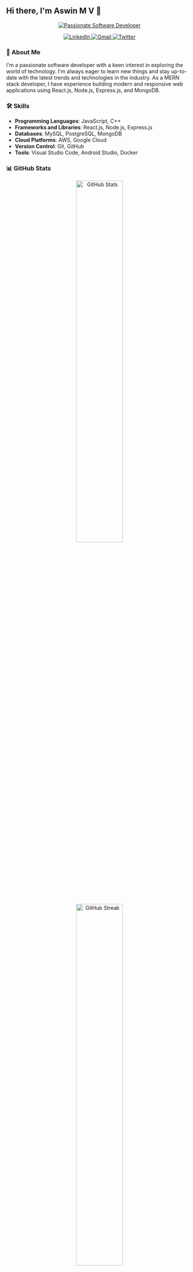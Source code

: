 ## Hi there, I'm Aswin M V 👋

<p align="center">
  <a href="https://github.com/jagannath-p-s">
    <img src="https://readme-typing-svg.herokuapp.com/?center=true&color=%2336BCF7&lines=Passionate+Software+Developer" alt="Passionate Software Developer">
  </a>
</p>

<p align="center">
  <a href="https://www.linkedin.com/in/aswin-m-v-a82841253">
    <img src="https://img.shields.io/badge/LinkedIn-0077B5?style=for-the-badge&logo=linkedin&logoColor=white" alt="LinkedIn">
  </a>
  <a href="mailto:aswinmv13@gmail.com">
    <img src="https://img.shields.io/badge/Gmail-D14836?style=for-the-badge&logo=gmail&logoColor=white" alt="Gmail">
  </a>
  <a href="https://twitter.com/AswinMV13">
    <img src="https://img.shields.io/badge/Twitter-1DA1F2?style=for-the-badge&logo=twitter&logoColor=white" alt="Twitter">
  </a>
</p>

### 🚀 About Me

I'm a passionate software developer with a keen interest in exploring the world of technology. I'm always eager to learn new things and stay up-to-date with the latest trends and technologies in the industry. As a MERN stack developer, I have experience building modern and responsive web applications using React.js, Node.js, Express.js, and MongoDB.

### 🛠️ Skills

- **Programming Languages**: JavaScript, C++
- **Frameworks and Libraries**: React.js, Node.js, Express.js
- **Databases**: MySQL, PostgreSQL, MongoDB
- **Cloud Platforms**: AWS, Google Cloud
- **Version Control**: Git, GitHub
- **Tools**: Visual Studio Code, Android Studio, Docker

### 📊 GitHub Stats

<p align="center">
  <img src="https://github-readme-stats.vercel.app/api?username=AswinArsha&show_icons=true&theme=radical" alt="GitHub Stats" width="50%">
  <img src="https://github-readme-streak-stats.herokuapp.com/?user=AswinArsha&theme=radical" alt="GitHub Streak" width="50%">
</p>

<p align="center">
  <img src="https://github-readme-stats.vercel.app/api/top-langs/?username=AswinArsha&layout=compact&theme=radical" alt="Top Languages" width="50%">
  <img src="https://github-profile-trophy.vercel.app/?username=AswinArsha&theme=radical" alt="GitHub Trophies" width="50%">
</p>


### 🔗 Links

- **Resume**: [resume.aswin.pdf](https://resume.aswinmv.pdf)

### 🤝 Let's Connect

Feel free to reach out to me if you have any questions, ideas, or just want to chat about technology. I'm always happy to connect with like-minded individuals and explore new opportunities.

### 💻 MERN Stack Projects

Here are some of my MERN stack projects:



Feel free to explore these projects to get a better understanding of my skills and experience in building MERN stack applications.







